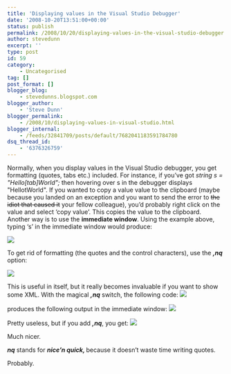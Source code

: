 ```yaml
---
title: 'Displaying values in the Visual Studio Debugger'
date: '2008-10-20T13:51:00+00:00'
status: publish
permalink: /2008/10/20/displaying-values-in-the-visual-studio-debugger
author: stevedunn
excerpt: ''
type: post
id: 59
category:
    - Uncategorised
tag: []
post_format: []
blogger_blog:
    - stevedunns.blogspot.com
blogger_author:
    - 'Steve Dunn'
blogger_permalink:
    - /2008/10/displaying-values-in-visual-studio.html
blogger_internal:
    - /feeds/32841709/posts/default/7682041183591784780
dsq_thread_id:
    - '6376326759'
---
```

Normally, when you display values in the Visual Studio debugger, you get formatting (quotes, tabs etc.) included. For instance, if you’ve got <span style="font-style: italic">string s = "Hello\[tab\]World";</span> then hovering over s in the debugger displays "HellotWorld". If you wanted to copy a value value to the clipboard (maybe because you landed on an exception and you want to send the error to <strike>the idiot that caused it</strike> your fellow colleague), you’d probably right click on the value and select ‘copy value’. This copies the value to the clipboard. Another way is to use the <span style="font-weight: bold">immediate window</span>. Using the example above, typing ‘s’ in the immediate window would produce:

 [![](http://2.bp.blogspot.com/_bIhihWOyLpw/SPyBkOfTnhI/AAAAAAAAARs/ycCmtOKDvtQ/s400/hw1.png)](http://2.bp.blogspot.com/_bIhihWOyLpw/SPyBkOfTnhI/AAAAAAAAARs/ycCmtOKDvtQ/s1600-h/hw1.png)

 To get rid of formatting (the quotes and the control characters), use the <span style="font-style: italic; font-weight: bold">,nq</span> option:

 [![](http://2.bp.blogspot.com/_bIhihWOyLpw/SPyBjzDc4dI/AAAAAAAAARk/QemrhnrSNIU/s400/hw2.png)](http://2.bp.blogspot.com/_bIhihWOyLpw/SPyBjzDc4dI/AAAAAAAAARk/QemrhnrSNIU/s1600-h/hw2.png)

This is useful in itself, but it really becomes invaluable if you want to show some XML. With the magical <span style="font-style: italic; font-weight: bold">,nq</span> switch, the following code: [![](http://2.bp.blogspot.com/_bIhihWOyLpw/SPyDNmmpDSI/AAAAAAAAAR0/Bbide7cMp8E/s400/x1.png)](http://2.bp.blogspot.com/_bIhihWOyLpw/SPyDNmmpDSI/AAAAAAAAAR0/Bbide7cMp8E/s1600-h/x1.png)

produces the following output in the immediate window: [![](http://4.bp.blogspot.com/_bIhihWOyLpw/SPyExCPdxHI/AAAAAAAAASM/Hk0LOH8w1yE/s400/x2.png)](http://4.bp.blogspot.com/_bIhihWOyLpw/SPyExCPdxHI/AAAAAAAAASM/Hk0LOH8w1yE/s1600-h/x2.png)

Pretty useless, but if you add <span style="font-style: italic; font-weight: bold">,nq</span>, you get: [![](http://4.bp.blogspot.com/_bIhihWOyLpw/SPyDvZxIR8I/AAAAAAAAASE/A_QbIwxvBmg/s400/x3.png)](http://4.bp.blogspot.com/_bIhihWOyLpw/SPyDvZxIR8I/AAAAAAAAASE/A_QbIwxvBmg/s1600-h/x3.png)

Much nicer.

<span style="font-style: italic; font-weight: bold">nq</span> stands for <span style="font-style: italic; font-weight: bold">nice’n quick, </span>because it doesn’t waste time writing quotes.

Probably.